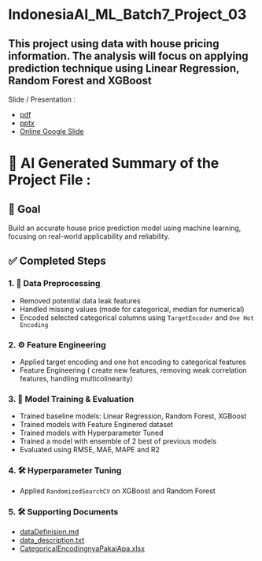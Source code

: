 # IndonesiaAI_ML_Batch7_Project_03
This project using data with house pricing information. The analysis will focus on applying prediction technique using Linear Regression, Random Forest and XGBoost
---
Slide / Presentation :
- [pdf](https://github.com/andyp14feb/IndonesiaAI_ML_Batch7_Project_03/blob/main/Project%203%20-%20House%20Predection%20v1.pdf)
- [pptx](https://github.com/andyp14feb/IndonesiaAI_ML_Batch7_Project_03/blob/main/Project%203%20-%20House%20Predection%20v1.pptx)
- [Online Google Slide](https://docs.google.com/presentation/d/e/2PACX-1vRSiPFffjBtV_Yq3uloJ4IAHmPe6Z478uNjAc3ADxD8TjRyKI4lb8MyD3IZtO9bKQ/pub?start=true&loop=true&delayms=3000)
  

# 🏡 AI Generated Summary of the Project File :

## 🎯 Goal
Build an accurate house price prediction model using machine learning, focusing on real-world applicability and reliability.

## ✅ Completed Steps

### 1. 🧹 Data Preprocessing
- Removed potential data leak features
- Handled missing values (mode for categorical, median for numerical)
- Encoded selected categorical columns using `TargetEncoder` and `One Hot Encoding`

### 2. ⚙️ Feature Engineering
- Applied target encoding and one hot encoding to categorical features
- Feature Engineering ( create new features, removing weak correlation features, handling multicolinearity)

### 3. 🤖 Model Training & Evaluation
- Trained baseline models: Linear Regression, Random Forest, XGBoost
- Trained models with Feature Enginered dataset
- Trained models with Hyperparameter Tuned
- Trained a model with ensemble of 2 best of previous models
- Evaluated using RMSE, MAE, MAPE and R2

### 4. 🛠️ Hyperparameter Tuning
- Applied `RandomizedSearchCV` on XGBoost and Random Forest

### 5. 🛠️ Supporting Documents

- [dataDefinision.md](https://github.com/andyp14feb/IndonesiaAI_ML_Batch7_Project_03/blob/main/dataDefinision.md)
- [data_description.txt](https://github.com/andyp14feb/IndonesiaAI_ML_Batch7_Project_03/blob/main/data_description.txt)
- [CategoricalEncodingnyaPakaiApa.xlsx](https://github.com/andyp14feb/IndonesiaAI_ML_Batch7_Project_03/blob/main/CategoricalEncodingnyaPakaiApa.xlsx)
